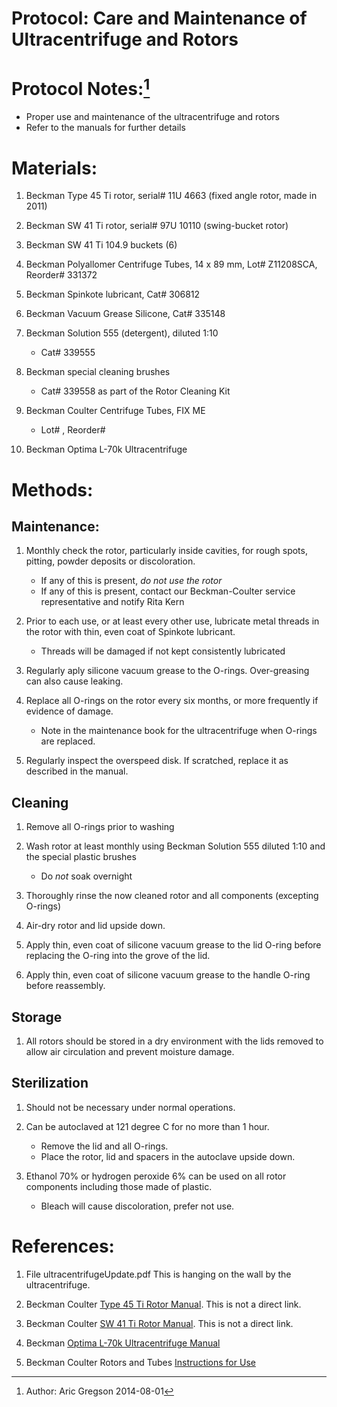 Protocol: Care and Maintenance of Ultracentrifuge and Rotors
==================================================

# Protocol Notes:[^1]
-   Proper use and maintenance of the ultracentrifuge and rotors 
-   Refer to the manuals for further details

# Materials: 

1.  Beckman Type 45 Ti rotor, serial\# 11U 4663 (fixed angle rotor, made in 2011)

2.  Beckman SW 41 Ti rotor, serial# 97U 10110 (swing-bucket rotor)

3.  Beckman SW 41 Ti 104.9 buckets (6)

4.  Beckman Polyallomer Centrifuge Tubes, 14 x 89 mm, Lot# Z11208SCA, Reorder# 331372

2.  Beckman Spinkote lubricant, Cat\# 306812

3.  Beckman Vacuum Grease Silicone, Cat\# 335148

4.  Beckman Solution 555 (detergent), diluted 1:10
    - Cat\# 339555

5.  Beckman special cleaning brushes
    - Cat\# 339558 as part of the Rotor Cleaning Kit

4.  Beckman Coulter Centrifuge Tubes, FIX ME
    - Lot\# , Reorder\# 

5.  Beckman Optima L-70k Ultracentrifuge


# Methods:

## Maintenance:

1.  Monthly check the rotor, particularly inside cavities, for rough spots, pitting, powder deposits or discoloration.
    -  If any of this is present, *do not use the rotor*
    -  If any of this is present, contact our Beckman-Coulter service representative and notify Rita Kern

2.  Prior to each use, or at least every other use, lubricate metal threads in the rotor with thin, even coat of Spinkote lubricant.
    -  Threads will be damaged if not kept consistently lubricated

3.  Regularly aply silicone vacuum grease to the O-rings. Over-greasing can also cause leaking. 

4.  Replace all O-rings on the rotor every six months, or more frequently if evidence of damage.
    - Note in the maintenance book for the ultracentrifuge when O-rings are replaced.

5.  Regularly inspect the overspeed disk. If scratched, replace it as described in the manual. 

## Cleaning

1.  Remove all O-rings prior to washing

1.  Wash rotor at least monthly using Beckman Solution 555 diluted 1:10 and the special plastic brushes
    - Do *not* soak overnight

2.  Thoroughly rinse the now cleaned rotor and all components (excepting O-rings)

3.  Air-dry rotor and lid upside down.

4.  Apply thin, even coat of silicone vacuum grease to the lid O-ring before replacing the O-ring into the grove of the lid.

5.  Apply thin, even coat of silicone vacuum grease to the handle O-ring before reassembly.

## Storage

1.  All rotors should be stored in a dry environment with the lids removed to allow air circulation and prevent moisture damage.

## Sterilization

1.  Should not be necessary under normal operations.

2.  Can be autoclaved at 121 degree C for no more than 1 hour.
    -  Remove the lid and all O-rings.
    -  Place the rotor, lid and spacers in the autoclave upside down.

3.  Ethanol 70% or hydrogen peroxide 6% can be used on all rotor components including those made of plastic.
    -  Bleach will cause discoloration, prefer not use.

# References:

1.  File ultracentrifugeUpdate.pdf This is hanging on the wall by the ultracentrifuge.

2.  Beckman Coulter [Type 45 Ti Rotor Manual](https://www.beckmancoulter.com/wsrportal/page/itemDetails?itemNumber=339160#2/10//0/25/1/0/asc/2/339160///0/1//0/). This is not a direct link.

3.  Beckman Coulter [SW 41 Ti Rotor Manual](https://www.beckmancoulter.com/wsrportal/page/itemDetails?itemNumber=331362#2/10//0/25/1/0/asc/2/331362//C_TECHNICALDOCS/0/0//1/). This is not a direct link. 

4.  Beckman [Optima L-70k Ultracentrifuge Manual](https://medschool.vanderbilt.edu/cdb-core-lab/files/cdb-core-lab/public_files/L-90K%20Ultra%20Manual.pdf)

5.  Beckman Coulter Rotors and Tubes [Instructions for Use](https://www.beckmancoulter.com/wsrportal/techdocs?docname=LR-IM-24)

[^1]: Author: Aric Gregson 2014-08-01

